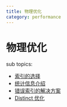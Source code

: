 ```yaml
---
title: 物理优化
category: performance
---
```


# 物理优化

sub topics:

- [索引的选择](/index-choose.md)
- [统计信息介绍](/statistics-intro.md)
- [错误索引的解决方案](/wrong-index-solution.md)
- [Distinct 优化](/agg-distinct-optimization.md)
